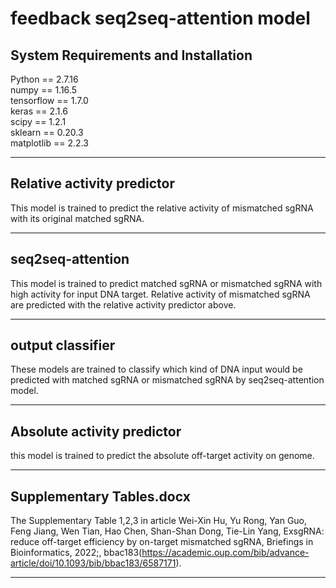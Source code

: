 feedback seq2seq-attention model
================================
System Requirements and Installation
---------------------------------
Python == 2.7.16<br>
numpy == 1.16.5<br>
tensorflow == 1.7.0<br>
keras == 2.1.6<br>
scipy == 1.2.1<br>
sklearn == 0.20.3<br>
matplotlib == 2.2.3<br>

---
Relative activity predictor
---------------------------------
This model is trained to predict the relative activity of mismatched sgRNA with its original matched sgRNA.

---
seq2seq-attention
---------------------------------
This model is trained to predict matched sgRNA or mismatched sgRNA with high activity for input DNA target. Relative activity of mismatched sgRNA are predicted with the relative activity predictor above.<br>

---
output classifier
---------------------------------
These models are trained to classify which kind of DNA input would be predicted with matched sgRNA or mismatched sgRNA by seq2seq-attention model.<br>

---
Absolute activity predictor
---------------------------------
this model is trained to predict the absolute off-target activity on genome.<br>

---
Supplementary Tables.docx
---------------------------------
The Supplementary Table 1,2,3 in article Wei-Xin Hu, Yu Rong, Yan Guo, Feng Jiang, Wen Tian, Hao Chen, Shan-Shan Dong, Tie-Lin Yang, ExsgRNA: reduce off-target efficiency by on-target mismatched sgRNA, Briefings in Bioinformatics, 2022;, bbac183(https://academic.oup.com/bib/advance-article/doi/10.1093/bib/bbac183/6587171).<br>

---
